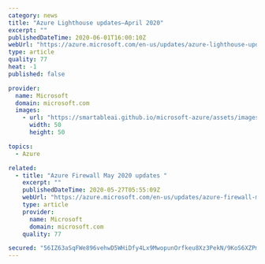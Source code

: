 ```yaml
---
category: news
title: "Azure Lighthouse updates—April 2020"
excerpt: ""
publishedDateTime: 2020-06-01T16:00:10Z
webUrl: "https://azure.microsoft.com/en-us/updates/azure-lighthouse-updates-april-2020/"
type: article
quality: 77
heat: -1
published: false

provider:
  name: Microsoft
  domain: microsoft.com
  images:
    - url: "https://smartableai.github.io/microsoft-azure/assets/images/organizations/microsoft.com-50x50.jpg"
      width: 50
      height: 50

topics:
  - Azure

related:
  - title: "Azure Firewall May 2020 updates "
    excerpt: ""
    publishedDateTime: 2020-05-27T05:55:09Z
    webUrl: "https://azure.microsoft.com/en-us/updates/azure-firewall-may-2020-updates/"
    type: article
    provider:
      name: Microsoft
      domain: microsoft.com
    quality: 77

secured: "56IZ63aSqFWe896vehwD5WHiDfy4Lx9MwopunOrfkeu8Xz3PekN/9KoS6XZPmT1aQJl8db0vCF3KDcXmx7KoMJyGTNNsRfn+o2dD+vOPUkERruA++l6yz0R/zaFIEzmaA8SilMGj45KfurR6LbvEuM+RbnejgQZTDDmT4xbeeVBCYzWncPUtzuMVN+Bb5xb62BHQMjZ7J3CtvafxCedYRwQrcvrxownnS7gXRK67YTSeB5z72T+jRUoAlND0CTxE37PKmeoqbRslwtnjlJOpwBujx0cCfXKcwDAfsPpu+1GAzZFPyJ1lAMsyarT2wjjBnRtQKQ6cXJM0B/XHQDWqCQ==;5/PLFzyVRY/maKwWVS3mRw=="
---
```


